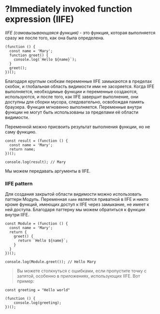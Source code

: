 # ?Immediately invoked function expression (IIFE)

_IIFE (самовызывающаяся функция)_ - это функция, которая выполняется сразу же после того, как она была определена.

~~~
(function () {
  const name = 'Mary';
  function greet() {
    console.log(`Hello ${name}`);
  }
  greet();
})();
~~~

Благодаря круглым скобкам переменные IIFE замыкаются в пределах скобок, и глобальная область видимости ими не засоряется. Когда IIFE выполняется, необходимые функции и переменные создаются, используются, и после того, как IIFE завершит выполнение, они доступны для сборки мусора, следовательно, освобождая память браузера. Функция мгновенно выполняется. Переменные внутри функции не могут быть использованы за пределами её области видимости.

Переменной можно присвоить результат выполнения функции, но не саму функцию.

~~~
const result = (function () {
  const name = 'Mary';
  return name;
})();

console.log(result); // Mary
~~~

Мы можем передавать аргументы в IIFE.

### IIFE pattern
Для создания закрытой области видимости можно использовать паттерн Модуль. Переменная `name` является приватной в IIFE и никто кроме функций, имеющих доступ к IIFE через замыкание, не имеет к ней доступа. Благодаря паттерну мы можем обратиться к функции внутри IIFE.

~~~
const Module = (function () {
  const name = 'Mary';
  return {
    greet() {
      return `Hello ${name}`;
    }
  }
})();

console.log(Module.greet()); // Hello Mary
~~~

> Вы можете столкнуться с ошибками, если пропустите точку с запятой, особенно в приложениях, использующих IIFE. Вот пример:

~~~
const greeting = "Hello world"

(function () {
    console.log(greeting);
})();
~~~
